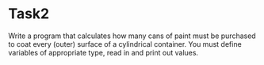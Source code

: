 # Task2
Write a program that calculates how many cans of paint must be purchased to coat every (outer) surface of a cylindrical container. You must define variables of appropriate type, read in and print out values.
